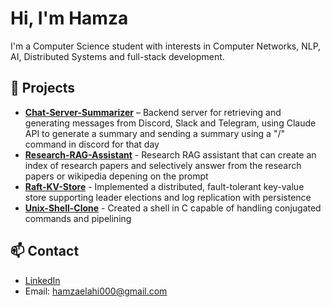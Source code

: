 # Hi, I'm Hamza

I'm a Computer Science student with interests in Computer Networks, NLP, AI, Distributed Systems and full-stack development.

## 🔧 Projects
- **[Chat-Server-Summarizer](https://github.com/soddi1/chat-summary-server)** – Backend server for retrieving and generating messages from Discord, Slack and Telegram, using Claude API to generate a summary and sending a summary using a "/" command in discord for that day
- **[Research-RAG-Assistant](https://github.com/soddi1/research-rag-assistant)** - Research RAG assistant that can create an index of research papers and selectively answer from the research papers or wikipedia depening on the prompt
- **[Raft-KV-Store](https://github.com/soddi1/raft-kv-store)** - Implemented a distributed, fault-tolerant key-value store supporting leader elections and log replication with
persistence
- **[Unix-Shell-Clone](https://github.com/soddi1/unix-shell-clone)** - Created a shell in C capable of handling conjugated commands and pipelining

## 📫 Contact
- [LinkedIn](https://www.linkedin.com/in/sheikh-hamza-elahi-sodana/)
- Email: hamzaelahi000@gmail.com
